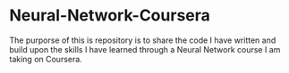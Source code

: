 # Neural-Network-Coursera

The purporse of this is repository is to share the code I have written and build upon the skills I have learned through a Neural Network course I am taking on Coursera. 
